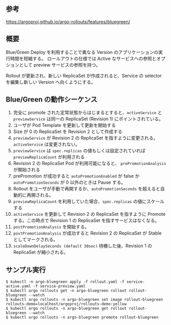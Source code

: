 ## 参考

https://argoproj.github.io/argo-rollouts/features/bluegreen/

## 概要

Blue/Green Deploy を利用することで異なる Version のアプリケーションの実行時間を短縮する。
ロールアウトの仕様では Active なサービスへの参照とオプションとして preview サービスの参照を持つ。

Rollout が更新され、新しい ReplicaSet が作成されると、Service の selector を編集し新しい Version へ向くようにする。

## Blue/Green の動作シーケンス

1. 完全に promote された定常状態からはじまるとすると、`activeService` と `previewService` は同一の ReplicaSet (Revision 1) にポイントされている。
2. ユーザが Pod Template を更新して更新を開始する
3. Size が 0 の ReplicaSet を Revision 2 として作成する
4. `previewService` が Revision 2 の ReplicaSet を指すように変更される。`activeService` は変更されない。
5. `previewService` は `spec.replicas` の値もしくは設定されていれば `previewReplicaCount` が利用される
6. Revision 2 の ReplicaSet Pod が利用可能になると、 `prePromotionAnalysis` が開始される
7. prePromotion が成功すると `autoPromotionEnabled` が false か `autoPromotionSeconds` が 0 以外のときは Pause する。
8. Rollout をユーザが手動で再開するか、`autoPromotionSeconds` を超えると自動的に再開される。
9. `previewReplicaCount` を利用していた場合、`spec.replicas` の値にスケールする
10. `activeService` を更新して Revision 2 の ReplicaSet を指すように Promote する。この時点で Revision 1 の ReplicaSet を指すサービスはなくなる。
11. `postPromotionAnalysis` を開始する。
12. `postPromotionAnalysis` が成功すると Revision 2 の ReplicaSet が Stable としてマークされる。
13. `scaleDownDelaySeconds (default 30sec)` 待機した後、Revision 1 の ReplicaSet が縮小される。

## サンプル実行

```
$ kubectl -n argo-bluegreen apply -f rollout.yaml -f service-active.yaml -f service-preview.yaml
$ kubectl argo rollouts get -n argo-bluegreen rollout rollout-bluegreen --watch
$ kubectl argo rollouts -n argo-bluegreen set image rollout-bluegreen rollouts-demo=localhost/argoproj/rollouts-demo:yellow
$ kubectl argo rollouts -n argo-bluegreen get rollout rollout-bluegreen --watch
$ kubectl argo rollouts -n argo-bluegreen promote rollout-bluegreen
```
